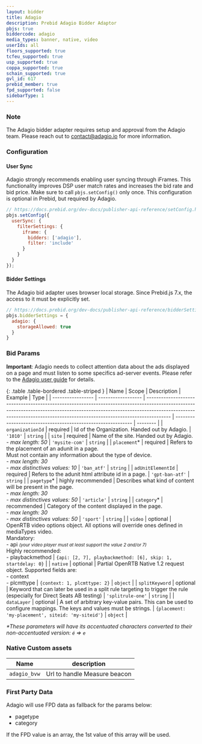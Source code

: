 ```yaml
---
layout: bidder
title: Adagio
description: Prebid Adagio Bidder Adaptor
pbjs: true
biddercode: adagio
media_types: banner, native, video
userIds: all
floors_supported: true
tcfeu_supported: true
usp_supported: true
coppa_supported: true
schain_supported: true
gvl_id: 617
prebid_member: true
fpd_supported: false
sidebarType: 1
---
```


### Note

The Adagio bidder adapter requires setup and approval from the Adagio team. Please reach out to [contact@adagio.io](mailto:contact@adagio.io) for more information.

### Configuration

#### User Sync

Adagio strongly recommends enabling user syncing through iFrames. This functionality improves DSP user match rates and increases the bid rate and bid price. Make sure to call `pbjs.setConfig()` only once. This configuration is optional in Prebid, but required by Adagio.

```js
// https://docs.prebid.org/dev-docs/publisher-api-reference/setConfig.html#setConfig-Configure-User-Syncing
pbjs.setConfig({
  userSync: {
    filterSettings: {
      iframe: {
        bidders: ['adagio'],
        filter: 'include'
      }
    }
  }
});
```

#### Bidder Settings

The Adagio bid adapter uses browser local storage. Since Prebid.js 7.x, the access to it must be explicitly set.

```js
// https://docs.prebid.org/dev-docs/publisher-api-reference/bidderSettings.html
pbjs.bidderSettings = {
  adagio: {
    storageAllowed: true
  }
}
```

### Bid Params

**Important**: Adagio needs to collect attention data about the ads displayed on a page and must listen to some specifics ad-server events. Please refer to the [Adagio user guide](https://adagioio.notion.site/Adagio-Account-Setup-Guide-fbcd940649224cdfa10393d2f008792e) for details.

{: .table .table-bordered .table-striped }
| Name              | Scope              | Description                                                                                                                                                                                                                                          | Example                                                      | Type     |
| ----------------- | ------------------ | ---------------------------------------------------------------------------------------------------------------------------------------------------------------------------------------------------------------------------------------------------- | ------------------------------------------------------------ | -------- |
| `organizationId`  | required           | Id of the Organization. Handed out by Adagio.                                                                                                                                                                                                        | `'1010'`                                                     | `string` |
| `site`            | required           | Name of the site. Handed out by Adagio.<br><i>- max length: 50</i>                                                                                                                                                                                   | `'mysite-com'`                                               | `string` |
| `placement`*      | required           | Refers to the placement of an adunit in a page.<br>Must not contain any information about the type of device.<br><i>- max length: 30</i><br><i>- max distinctives values: 10</i>                                                                     | `'ban_atf'`                                                  | `string` |
| `adUnitElementId` | required           | Refers to the adunit html attribute id in a page.                                                                                                                                                                                                    | `'gpt-ban-atf'`                                              | `string` |
| `pagetype`*       | highly recommended | Describes what kind of content will be present in the page.<br><i>- max length: 30</i><br><i>- max distinctives values: 50</i>                                                                                                                       | `'article'`                                                  | `string` |
| `category`*       | recommended        | Category of the content displayed in the page.<br><i>- max length: 30</i><br><i>- max distinctives values: 50</i>                                                                                                                                    | `'sport'`                                                    | `string` |
| `video`           | optional           | OpenRTB video options object. All options will override ones defined in mediaTypes video.<br>Mandatory: <br>- api <small><i>(your video player must at least support the value 2 and/or 7)</i></small><br> Highly recommended: <br> - playbackmethod | `{api: [2, 7], playbackmethod: [6], skip: 1, startdelay: 0}` |
| `native`          | optional           | Partial OpenRTB Native 1.2 request object. Supported fields are:<br>- context<br>- plcmttype                                                                                                                                                         | `{context: 1, plcmttype: 2}`                                 | `object` |
| `splitKeyword`     | optional           | Keyword that can later be used in a split rule targeting to trigger the rule (especially for Direct Seats AB testing) |  `'splitrule-one'` | `string` |
| `dataLayer`        | optional           | A set of arbitrary key-value pairs. This can be used to configure mappings. The keys and values must be strings. | `{placement: 'my-placement', siteid: 'my-siteid'}` | `object` |

<i>*These parameters will have its accentuated characters converted to their non-accentuated version:&nbsp;`é`&nbsp;=>&nbsp;`e`</i>

### Native Custom assets

| Name         | description                  |
| ------------ | ---------------------------- |
| `adagio_bvw` | Url to handle Measure beacon |

### First Party Data

Adagio will use FPD data as fallback for the params below:

- pagetype
- category

If the FPD value is an array, the 1st value of this array will be used.

